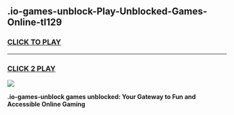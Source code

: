 
## .io-games-unblock-Play-Unblocked-Games-Online-tl129
<h3>
<a href="https://premium76.site?title=.io-games-unblock&ref=24A">CLICK TO PLAY</a></h3>
<hr>

<h3>
<a href="https://premium76.site?title=.io-games-unblock&ref=24A">CLICK 2 PLAY</a>
  
</h3>

<a href="https://premium76.site?title=.io-games-unblock&ref=24A"><img src="https://clearcache.store/games.png"></a>


**.io-games-unblock games unblocked: Your Gateway to Fun and Accessible Online Gaming**
